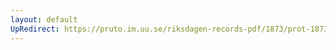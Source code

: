 ```yaml
---
layout: default
UpRedirect: https://pruto.im.uu.se/riksdagen-records-pdf/1873/prot-1873--fk--301/prot-1873--fk--301_020.pdf
---
```

